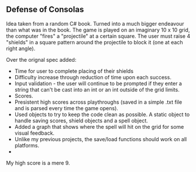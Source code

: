 Defense of Consolas
------------------

Idea taken from a random C# book. Turned into a much bigger endeavour than what was in the book. The game is played on an imaginary 10 x 10 grid, the computer "fires" a "projectile" at a certain square. 
The user must raise 4 "shields" in a square pattern around the projectile to block it (one at each right angle).

Over the orignal spec added:
- Time for user to complete placing of their shields
- Difficulty increase through reduction of time upon each success.
- Input validation - the user will continue to be prompted if they enter a string that can't be cast into an int or an int outside of the grid limits.
- Scores.
- Presistent high scores across playthroughs (saved in a simple .txt file and is parsed every time the game opens).
- Used objects to try to keep the code clean as possible. A static object to handle saving scores, shield objects and a spell object.
- Added a graph that shows where the spell will hit on the grid for some visual feedback.
- Unlike my previous projects, the save/load functions should work on all platforms.
- 
My high score is a mere 9.
